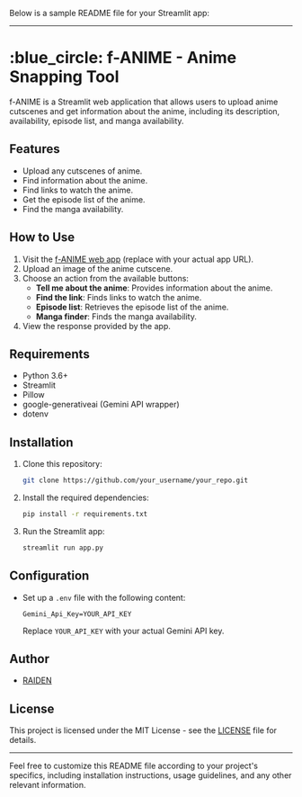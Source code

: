 Below is a sample README file for your Streamlit app:

---

# :blue_circle: f-ANIME - Anime Snapping Tool

f-ANIME is a Streamlit web application that allows users to upload anime cutscenes and get information about the anime, including its description, availability, episode list, and manga availability.

## Features

- Upload any cutscenes of anime.
- Find information about the anime.
- Find links to watch the anime.
- Get the episode list of the anime.
- Find the manga availability.

## How to Use

1. Visit the [f-ANIME web app](https://example.com) (replace with your actual app URL).
2. Upload an image of the anime cutscene.
3. Choose an action from the available buttons:
   - **Tell me about the anime**: Provides information about the anime.
   - **Find the link**: Finds links to watch the anime.
   - **Episode list**: Retrieves the episode list of the anime.
   - **Manga finder**: Finds the manga availability.
4. View the response provided by the app.

## Requirements

- Python 3.6+
- Streamlit
- Pillow
- google-generativeai (Gemini API wrapper)
- dotenv

## Installation

1. Clone this repository:

   ```bash
   git clone https://github.com/your_username/your_repo.git
   ```

2. Install the required dependencies:

   ```bash
   pip install -r requirements.txt
   ```

3. Run the Streamlit app:

   ```bash
   streamlit run app.py
   ```

## Configuration

- Set up a `.env` file with the following content:

  ```plaintext
  Gemini_Api_Key=YOUR_API_KEY
  ```

  Replace `YOUR_API_KEY` with your actual Gemini API key.

## Author

- [RAIDEN](https://www.linkedin.com/in/bineet-bairagi-a046112a2/)

## License

This project is licensed under the MIT License - see the [LICENSE](LICENSE) file for details.

---

Feel free to customize this README file according to your project's specifics, including installation instructions, usage guidelines, and any other relevant information.
